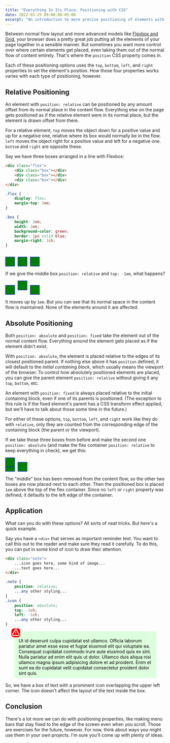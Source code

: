 ```yaml
---
title: "Everything In Its Place: Positioning with CSS"
date: 2022-03-25 09:08:08-05:00
excerpt: "An introduction to more precise positioning of elements with CSS."
---
```


Between normal flow layout and more advanced models like [Flexbox and Grid],
your browser does a pretty great job putting all the elements of your page
together in a sensible manner. But sometimes you want more control over where
certain elements get placed, even taking them out of the normal flow of content
entirely. That's where the `position` CSS property comes in.

Each of these positioning options uses the `top`, `bottom`, `left`, and `right`
properties to set the element's position. How those four properties works varies
with each type of positioning, however.

## Relative Positioning
An element with `position: relative` can be positioned by any amount offset from
its normal place in the content flow. Everything else on the page gets
positioned as if the relative element were in its normal place, but the element
is drawn offset from there.

For a relative element, `top` moves the object down for a positive value and up
for a negative one, relative where its box would normally be in the flow.
`left` moves the object right for a positive value and left for a negative one.
`bottom` and `right` are opposite these.

Say we have three boxes arranged in a line with Flexbox:

```html
<div class="flex">
    <div class="box"></div>
    <div class="box"></div>
    <div class="box"></div>
</div>
```
```css
.flex {
    display: flex;
    margin-top: 2em;
}

.box {
    height: 2em;
    width: 2em;
    background-color: green;
    border: 1px solid blue;
    margin-right: 1ch;
}
```

<style>
.flex {
    display: flex;
    margin-top: 2em;
}

.box {
    height: 2em;
    width: 2em;
    background-color: green;
    border: 1px solid blue;
    margin-right: 1ch;
}
</style>

<div class="flex">
    <div class="box"></div>
    <div class="box"></div>
    <div class="box"></div>
</div>

If we give the middle box `position: relative` and `top: -1em`, what happens?

<div class="flex">
    <div class="box"></div>
    <div class="box" style="position: relative; top: -1em;"></div>
    <div class="box"></div>
</div>

It moves up by `1em`. But you can see that its normal space in the content flow
is maintained. None of the elements around it are affected.

## Absolute Positioning
Both `position: absolute` and `position: fixed` take the element out of the
normal content flow. Everything around the element gets placed as if the element
didn't exist.

With `position: absolute`, the element is placed relative to the edges of its
closest positioned parent. If nothing else above it has `position` defined, it
will default to the <dfn title="initial containing block">initial containing
block</dfn>, which usually means the viewport of the browser. To control how
absolutely positioned elements are placed, you can give the parent element
`position: relative` without giving it any `top`, `bottom`, etc.

An element with `position: fixed` is always placed relative to the initial
containing block, even if one of its parents is positioned. (The exception to
this rule is if the fixed element's parent has a CSS transform effect applied,
but we'll have to talk about those some time in the future.)

For either of these options, `top`, `bottom`, `left`, and `right` work like they
do with `relative`, only they are counted from the corresponding edge
of the containing block (the parent or the viewport).

If we take those three boxes from before and make the second one
`position: absolute` (and make the flex container `position: relative` to keep
everything in check), we get this:

<div class="flex" style="position: relative">
    <div class="box"></div>
    <div class="box" style="position: absolute; top: -1em;"></div>
    <div class="box"></div>
</div>

The "middle" box has been removed from the content flow, so the other two boxes
are now placed next to each other. Then the positioned box is placed `1em` above
the top of the flex container. Since no `left` or `right` property was defined,
it defaults to the left edge of the container.


## Application
What can you do with these options? All sorts of neat tricks. But here's a quick
example.

Say you have a `<div>` that serves as important reminder text. You want to call
this out to the reader and make sure they read it carefully. To do this, you can
put in some kind of icon to draw their attention.

```html
<div class="note">
    ...icon goes here, some kind of image...
    ...text goes here...
</div>
```
```css
.note {
    position: relative;
    ...any other styling...
}
.icon {
    position: absolute;
    top: -1ch;
    left: -1ch;
    ...any other styling...
}

```

<style>
.note {
    margin: 1em 2em;
    position: relative;
    background-color: #DDFFDD;
    color: black;
    padding: 1.5em 1em 0.5em 1em;
}
.icon {
    position: absolute;
    top: -1ch;
    left: -1ch;
    color: white;
    background-color: red;
    border-radius: 30%;
    width: 2em;
    height: 2em;
}
</style>

<div class="note">
<svg xmlns="http://www.w3.org/2000/svg" class="icon" fill="none" viewBox="0 0 24 24" stroke="currentColor" stroke-width="2">
  <path stroke-linecap="round" stroke-linejoin="round" d="M12 9v2m0 4h.01m-6.938 4h13.856c1.54 0 2.502-1.667 1.732-3L13.732 4c-.77-1.333-2.694-1.333-3.464 0L3.34 16c-.77 1.333.192 3 1.732 3z" />
</svg>
Ut id deserunt culpa cupidatat est ullamco. Officia laborum pariatur amet
esse esse et fugiat eiusmod elit qui voluptate ea. Consequat cupidatat commodo
irure aute eiusmod quis ex sint. Nulla pariatur ad enim elit quis ut dolor.
Ullamco duis aliqua nisi ullamco magna ipsum adipisicing dolore et ad proident.
Enim et sunt ea do cupidatat velit cupidatat consectetur proident dolor sint
quis.
</div>

So, we have a box of text with a prominent icon overlapping the upper left
corner. The icon doesn't affect the layout of the text inside the box.

## Conclusion
There's a lot more we can do with positioning properties, like making menu bars
that stay fixed to the edge of the screen even when you scroll. Those are
exercises for the future, however. For now, think about ways you might use them
in your own projects. I'm sure you'll come up with plenty of ideas.

<!-- Links & References -->
[Flexbox and Grid]: posts/css-display/

